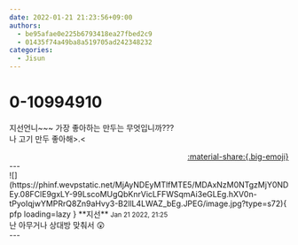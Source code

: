 ```yaml
---
date: 2022-01-21 21:23:56+09:00
authors:
  - be95afae0e225b6793418ea27fbed2c9
  - 01435f74a49ba8a519705ad242348232
categories:
  - Jisun
---
```


# 0-10994910

<div class="post-container" markdown="1">
<div class="content-container md-sidebar__scrollwrap" markdown="1">

지선언니~~~ 가장 좋아하는 만두는 무엇입니까??? <br>나 고기 만두 좋아해&gt;.&lt;

</div>
</div>

<div style="text-align: right;" markdown="1">
<a href="https://weverse.io/fromis9/fanpost/0-10994910" style="text-align: right;">:material-share:{.big-emoji}</a>
</div>
---

<div class="comments-container md-sidebar__scrollwrap" markdown="1">
<div class="comment" markdown="1">
<div class='id-container' markdown="1">
![](https://phinf.wevpstatic.net/MjAyNDEyMTlfMTE5/MDAxNzM0NTgzMjY0NDEy.08FClE9gxLY-99LscoMUgQbKnrVicLFFWSqmAi3eGLEg.hXV0n-tPyoIqjwYMPRrQ8Zn9aHvy3-B2llL4LWAZ_bEg.JPEG/image.jpg?type=s72){ pfp loading=lazy }
**<span class="artist">지선</span>** <small>Jan 21 2022, 21:25</small><br>
</div>
<div class='comment-body' markdown="1">
난 아무거나 상대방 맞춰서 😲
</div>
</div>
</div>
---
